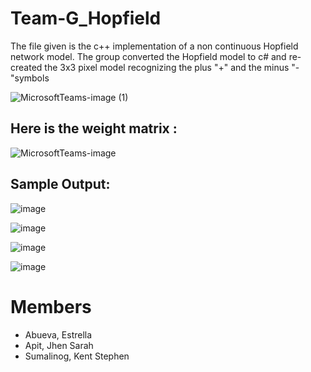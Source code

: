 # Team-G_Hopfield

The file given is the c++ implementation of a non continuous Hopfield network model. The group converted the Hopfield model to c# and re-created the 3x3 pixel model recognizing the plus "+" and the minus "-"symbols 


![MicrosoftTeams-image (1)](https://user-images.githubusercontent.com/111742763/218241984-038a5a28-d34b-4fe6-954e-d0d6f1842540.png)


## Here is the weight matrix :

![MicrosoftTeams-image](https://user-images.githubusercontent.com/111742763/218241950-620dc0e6-1de4-41e2-87a9-095062f25f4d.png)


## Sample Output:

![image](https://user-images.githubusercontent.com/95534475/218250036-da5459c2-84cb-4564-989a-ab35ae746433.png)

![image](https://user-images.githubusercontent.com/95534475/218250067-623378eb-4fff-4c6d-81e5-8b545eeb3934.png)

![image](https://user-images.githubusercontent.com/95534475/218250080-4e45dc2d-2114-40fd-8b3e-07534335c216.png)

![image](https://user-images.githubusercontent.com/95534475/218250094-bf8c191d-7c34-4b73-993c-e507d39ecb39.png)


# Members
* Abueva, Estrella
* Apit, Jhen Sarah
* Sumalinog, Kent Stephen
